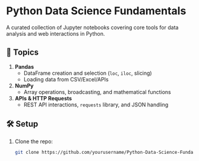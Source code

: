 # Python Data Science Fundamentals

A curated collection of Jupyter notebooks covering core tools for data analysis and web interactions in Python.

## 📂 Topics  
1. **Pandas**  
   - DataFrame creation and selection (`loc`, `iloc`, slicing)  
   - Loading data from CSV/Excel/APIs  
2. **NumPy**  
   - Array operations, broadcasting, and mathematical functions  
3. **APIs & HTTP Requests**  
   - REST API interactions, `requests` library, and JSON handling  

## 🛠️ Setup  
1. Clone the repo:  
   ```bash
   git clone https://github.com/yourusername/Python-Data-Science-Fundamentals.git
